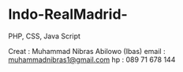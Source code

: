 # Indo-RealMadrid-
PHP, CSS, Java Script

Creat : Muhammad Nibras Abilowo (Ibas) email : muhammadnibras1@gmail.com hp : 089 71 678 144
